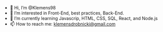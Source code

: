 - 👋 Hi, I’m @Klemens98
- 👀 I’m interested in Front-End, best practices, Back-End.
- 🌱 I’m currently learning Javascrip, HTML, CSS, SQL, React, and Node.js 
- 📫 How to reach me: klemensdrobnicki@gmail.com

<!---
Klemens98/Klemens98 is a ✨ special ✨ repository because its `README.md` (this file) appears on your GitHub profile.
You can click the Preview link to take a look at your changes.
--->
